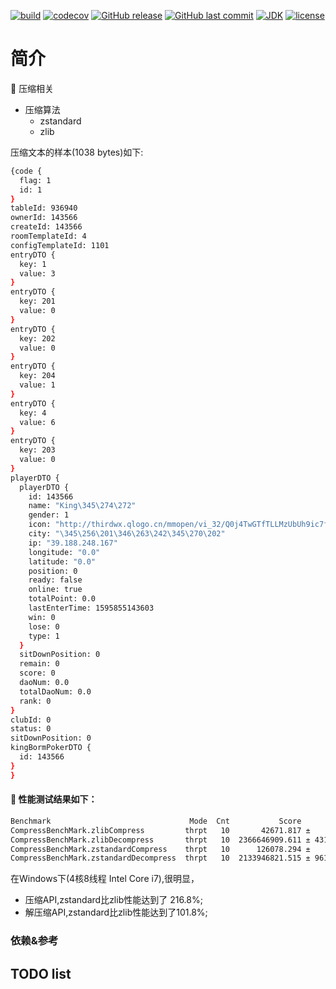 [![build](https://github.com/jiangguilong2000/gamioo-navigation/actions/workflows/gradle.yml/badge.svg)](https://github.com/jiangguilong2000/gamioo-navigation/actions/workflows/gradle.yml)
[![codecov](https://codecov.io/gh/jiangguilong2000/gamioo-navigation/branch/main/graph/badge.svg?token=QBSoQmUNnn)](https://codecov.io/gh/jiangguilong2000/gamioo-navigation)
[![GitHub release](https://img.shields.io/github/release/jiangguilong2000/gamioo-navigation.svg)](https://github.com/jiangguilong2000/gamioo-navigation/releases)
[![GitHub last commit](https://img.shields.io/github/last-commit/jiangguilong2000/gamioo-navigation.svg?style=flat-square)](https://github.com/jiangguilong2000/gamioo-navigation/commits)
[![JDK](https://img.shields.io/badge/JDK-1.8%2B-green.svg)](https://www.oracle.com/technetwork/java/javase/downloads/index.html)
[![license](https://img.shields.io/badge/license-MulanPSL-blue)](http://license.coscl.org.cn/MulanPSL)

# 简介

📌 压缩相关

* 压缩算法
    * zstandard
    * zlib

压缩文本的样本(1038 bytes)如下:

```bash
{code {
  flag: 1
  id: 1
}
tableId: 936940
ownerId: 143566
createId: 143566
roomTemplateId: 4
configTemplateId: 1101
entryDTO {
  key: 1
  value: 3
}
entryDTO {
  key: 201
  value: 0
}
entryDTO {
  key: 202
  value: 0
}
entryDTO {
  key: 204
  value: 1
}
entryDTO {
  key: 4
  value: 6
}
entryDTO {
  key: 203
  value: 0
}
playerDTO {
  playerDTO {
    id: 143566
    name: "King\345\274\272"
    gender: 1
    icon: "http://thirdwx.qlogo.cn/mmopen/vi_32/Q0j4TwGTfTLLMzUbUh9ic7fQlhibCCLnibAIAP838Xge2cmFcStdEaWLL4UdLrgzhZsxrcsYxgJLsDR39vPsfjLibw/132"
    city: "\345\256\201\346\263\242\345\270\202"
    ip: "39.188.248.167"
    longitude: "0.0"
    latitude: "0.0"
    position: 0
    ready: false
    online: true
    totalPoint: 0.0
    lastEnterTime: 1595855143603
    win: 0
    lose: 0
    type: 1
  }
  sitDownPosition: 0
  remain: 0
  score: 0
  daoNum: 0.0
  totalDaoNum: 0.0
  rank: 0
}
clubId: 0
status: 0
sitDownPosition: 0
kingBormPokerDTO {
  id: 143566
}
}
```

#### 📄 性能测试结果如下：

```bash
Benchmark                               Mode  Cnt           Score          Error  Units
CompressBenchMark.zlibCompress         thrpt   10       42671.817 ±     2112.154  ops/s
CompressBenchMark.zlibDecompress       thrpt   10  2366646909.611 ± 43144539.607  ops/s
CompressBenchMark.zstandardCompress    thrpt   10      126078.294 ±    10863.591  ops/s
CompressBenchMark.zstandardDecompress  thrpt   10  2133946821.515 ± 96154271.597  ops/s
```

在Windows下(4核8线程 Intel Core i7),很明显，

- 压缩API,zstandard比zlib性能达到了 216.8%;
- 解压缩API,zstandard比zlib性能达到了101.8%;

### 依赖&参考

## TODO list

